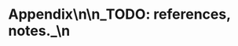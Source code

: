 <!-- status: stub; target: 150+ words -->
<!-- status: stub; target: 150+ words -->
# Appendix\n\n_TODO: references, notes._\n


